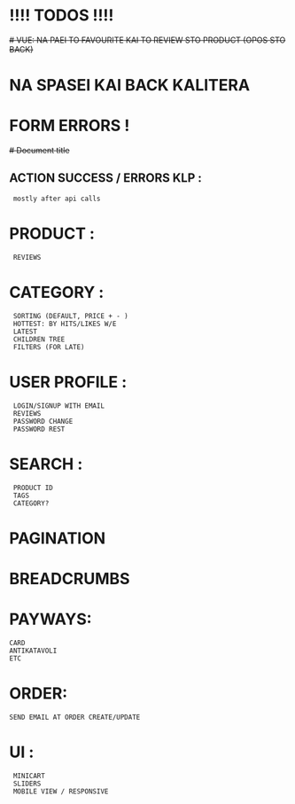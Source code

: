 # !!!! TODOS !!!!
~~# VUE: NA PAEI TO FAVOURITE KAI TO REVIEW STO PRODUCT (OPOS STO BACK)~~
# NA SPASEI KAI BACK KALITERA
# FORM ERRORS !
~~# Document title~~
## ACTION SUCCESS / ERRORS KLP :
```
 mostly after api calls
```
# PRODUCT :
```
 REVIEWS
```
# CATEGORY :
```
 SORTING (DEFAULT, PRICE + - )
 HOTTEST: BY HITS/LIKES W/E
 LATEST
 CHILDREN TREE
 FILTERS (FOR LATE)
```
# USER PROFILE :
```
 LOGIN/SIGNUP WITH EMAIL
 REVIEWS
 PASSWORD CHANGE
 PASSWORD REST
```
# SEARCH :
```
 PRODUCT ID
 TAGS
 CATEGORY?
```
# PAGINATION
# BREADCRUMBS
# PAYWAYS:
```
CARD
ANTIKATAVOLI
ETC

```
# ORDER:
```
SEND EMAIL AT ORDER CREATE/UPDATE

```
# UI :
```
 MINICART
 SLIDERS
 MOBILE VIEW / RESPONSIVE
```
